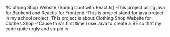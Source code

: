 #Clothing Shop Website (Spring boot with ReactJs)
-This project using java for Backend and Reactjs for Frontend
-This is project stand for java project in my school project
-This project is about Clothing Shop Website for Clothes Shop
-'Cause this's first time I use Java to create a BE so that my code quite urgly and stupid :v 